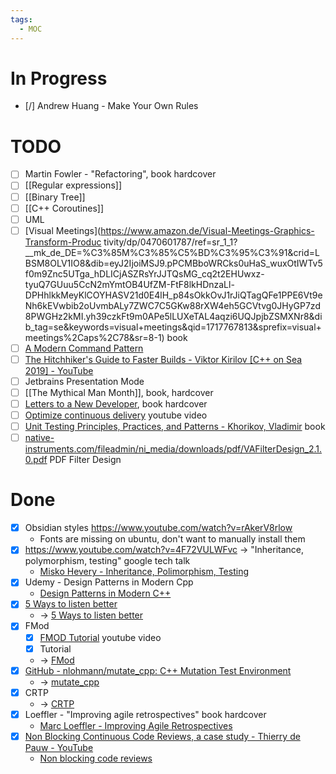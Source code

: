 ```yaml
---
tags:
  - MOC
---
```

# In Progress

- [/] Andrew Huang - Make Your Own Rules

# TODO

- [ ] Martin Fowler - "Refactoring", book hardcover
- [ ] [[Regular expressions]]
- [ ] [[Binary Tree]]
- [ ] [[C++ Coroutines]]
- [ ] UML
- [ ] [Visual Meetings](<https://www.amazon.de/Visual-Meetings-Graphics-Transform-Produc> tivity/dp/0470601787/ref=sr_1_1?__mk_de_DE=%C3%85M%C3%85%C5%BD%C3%95%C3%91&crid=LBSM8OLV1IO8&dib=eyJ2IjoiMSJ9.pPCMBboWRCks0uHaS_wuxOtIWTv5f0m9Znc5UTga_hDLICjASZRsYrJJTQsMG_cq2t2EHUwxz-tyuQ7GUuu5CcN2mYmtOB4UfZM-FtF8lkHDnzaLl-DPHhlkkMeyKlCOYHASV21d0E4lH_p84sOkkOvJ1rJiQTagQFe1PPE6Vt9eNh6kEVwbib2oUvmbALy7ZWC7C5GKw88rXW4eh5GCVtvg0JHyGP7zd8PWGHz2kMI.yh39czkFt9m0APe5lLUXeTAL4aqzi6UQJpjbZSMXNr8&dib_tag=se&keywords=visual+meetings&qid=1717767813&sprefix=visual+meetings%2Caps%2C78&sr=8-1) book
- [ ] [A Modern Command Pattern](https://trussel.ch/cpp/design%20patterns/2020/10/18/command-pattern.html)
- [ ] [The Hitchhiker's Guide to Faster Builds - Viktor Kirilov \[C++ on Sea 2019\] - YouTube](https://www.youtube.com/watch?v=anbOy47fBYI)
- [ ] Jetbrains Presentation Mode
- [ ] [[The Mythical Man Month]], book, hardcover
- [ ] [Letters to a New Developer](https://www.amazon.de/Letters-New-Developer-Starting-Development-ebook/dp/B08FD7DG94), book hardcover
- [ ] [Optimize continuous delivery](https://www.youtube.com/watch?v=gDgAVqkFYWs) youtube video
- [ ] [Unit Testing Principles, Practices, and Patterns - Khorikov, Vladimir](https://www.amazon.de/Unit-Testing-Principles-Practices-Patterns-ebook/dp/B09782L692) book
- [ ] [native-instruments.com/fileadmin/ni\_media/downloads/pdf/VAFilterDesign\_2.1.0.pdf](https://www.native-instruments.com/fileadmin/ni_media/downloads/pdf/VAFilterDesign_2.1.0.pdf) PDF Filter Design

# Done

- [x] Obsidian styles <https://www.youtube.com/watch?v=rAkerV8rlow>
	- Fonts are missing on ubuntu, don't want to manually install them
- [x] <https://www.youtube.com/watch?v=4F72VULWFvc> -> "Inheritance, polymorphism, testing" google tech talk
	- [Misko Hevery - Inheritance, Polimorphism, Testing](obsidian://open?vault=obsidian_notes&file=Learnings%2FConferences%20and%20Talks%2FTalks%2FMisko%20Hevery%20-%20Inheritance%2C%20Polimorphism%2C%20Testing)
- [x] Udemy - Design Patterns in Modern Cpp
	- [Design Patterns in Modern C++](obsidian://open?vault=obsidian_notes&file=Learnings%2FConferences%20and%20Talks%2FTalks%2FDesign%20Patterns%20in%20modern%20cpp%2FDesign%20Patterns%20in%20modern%20cpp)
- [x] [5 Ways to listen better](https://www.youtube.com/watch?v=cSohjlYQI2A&pp=ygUoanVsaWFuIHRyZWFzdXJlIDUgd2F5cyB0byBsaXN0ZW4gYmV0dGVyIA%3D%3D)
	- -> [5 Ways to listen better](obsidian://open?vault=obsidian_notes&file=Learnings%2FTalks%2FJulian%20Treasure%20-%205%20Ways%20to%20listen%20better)
- [x] FMod
	- [x] [FMOD Tutorial](https://www.youtube.com/watch?v=7A1HMOsD2eU) youtube video
	- [x] Tutorial
	- -> [FMod](obsidian://open?vault=obsidian_notes&file=tools%2FFMod%2FFMod)
- [x] [GitHub - nlohmann/mutate\_cpp: C++ Mutation Test Environment](https://github.com/nlohmann/mutate_cpp)
	- -> [mutate_cpp](obsidian://open?vault=obsidian_notes&file=tools%2Fc%2B%2B%2Fmutate_cpp)
- [x] CRTP
	- -> [CRTP](obsidian://open?vault=obsidian_notes&file=tools%2Fcpp%20tools%2Fcpp%20template%20trickery%2FCRTP)
- [x] Loeffler - "Improving agile retrospectives" book hardcover
	- [Marc Loeffler - Improving Agile Retrospectives](obsidian://open?vault=obsidian_notes&file=Learnings%2Fbooks%2FMarc%20Loeffler%20-%20Improving%20Agile%20Retrospectives)
- [x] [Non Blocking Continuous Code Reviews, a case study - Thierry de Pauw - YouTube](https://www.youtube.com/watch?v=uzUPdQVdwp0)
	- [Non blocking code reviews](obsidian://open?vault=obsidian_notes&file=Talks%2FThierry%20de%20Pauw%20-%20Non%20Blocking%20Continuous%20Code%20Reviews)

